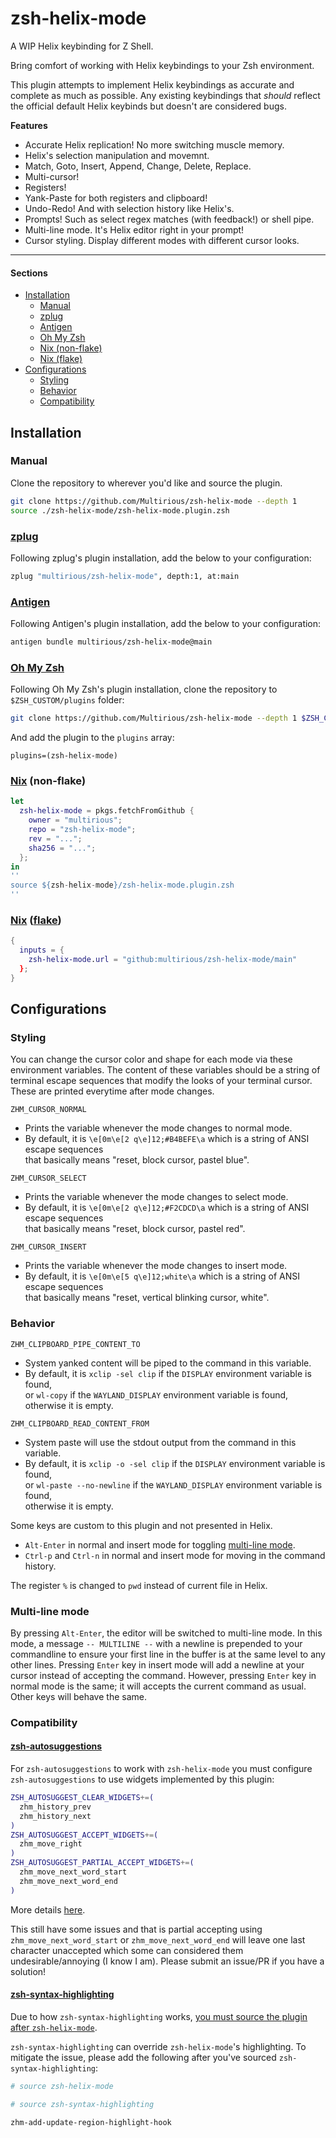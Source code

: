 # zsh-helix-mode
A WIP Helix keybinding for Z Shell.

Bring comfort of working with Helix keybindings to your Zsh environment.

This plugin attempts to implement Helix keybindings as accurate and complete
as much as possible.
Any existing keybindings that *should* reflect the official default Helix keybinds but doesn't are considered bugs.

**Features**
- Accurate Helix replication! No more switching muscle memory.
- Helix's selection manipulation and movemnt.
- Match, Goto, Insert, Append, Change, Delete, Replace.
- Multi-cursor!
- Registers!
- Yank-Paste for both registers and clipboard!
- Undo-Redo! And with selection history like Helix's.
- Prompts! Such as select regex matches (with feedback!) or shell pipe.
- Multi-line mode. It's Helix editor right in your prompt!
- Cursor styling. Display different modes with different cursor looks.

---

#### Sections
- [Installation](#Installation)
  - [Manual](#manual)
  - [zplug](#zplug)
  - [Antigen](#antigen)
  - [Oh My Zsh](#oh-my-zsh)
  - [Nix (non-flake)](#nix-non-flake)
  - [Nix (flake)](#nix-flake)
- [Configurations](#configurations)
  - [Styling](#styling)
  - [Behavior](#behavior)
  - [Compatibility](#compatibility)

## Installation

### Manual

Clone the repository to wherever you'd like and source the plugin.
```sh
git clone https://github.com/Multirious/zsh-helix-mode --depth 1
source ./zsh-helix-mode/zsh-helix-mode.plugin.zsh
```

### [zplug](https://github.com/zplug/zplug)

Following zplug's plugin installation, add the below to your configuration:
```sh
zplug "multirious/zsh-helix-mode", depth:1, at:main
```

### [Antigen](https://github.com/zsh-users/antigen)

Following Antigen's plugin installation, add the below to your configuration:
```sh
antigen bundle multirious/zsh-helix-mode@main
```

### [Oh My Zsh](https://github.com/ohmyzsh)

Following Oh My Zsh's plugin installation, clone the repository to `$ZSH_CUSTOM/plugins` folder:
```sh
git clone https://github.com/Multirious/zsh-helix-mode --depth 1 $ZSH_CUSTOM/plugins/zsh-helix-mode
```
And add the plugin to the `plugins` array:
```
plugins=(zsh-helix-mode)
```

### [Nix](https://nixos.org/) (non-flake)
```nix
let
  zsh-helix-mode = pkgs.fetchFromGithub {
    owner = "multirious";
    repo = "zsh-helix-mode";
    rev = "...";
    sha256 = "...";
  };
in
''
source ${zsh-helix-mode}/zsh-helix-mode.plugin.zsh
''
```

### [Nix](https://nixos.org/) ([flake](https://nix.dev/concepts/flakes.html))
```nix
{
  inputs = {
    zsh-helix-mode.url = "github:multirious/zsh-helix-mode/main"
  };
}
```

## Configurations

### Styling

You can change the cursor color and shape for each mode via these environment variables.
The content of these variables should be a string of terminal escape sequences that modify the looks of your terminal cursor.
These are printed everytime after mode changes.


`ZHM_CURSOR_NORMAL`
- Prints the variable whenever the mode changes to normal mode.
- By default, it is `\e[0m\e[2 q\e]12;#B4BEFE\a` which is a string of ANSI escape sequences<br/>
that basically means "reset, block cursor, pastel blue".

`ZHM_CURSOR_SELECT`
- Prints the variable whenever the mode changes to select mode.
- By default, it is `\e[0m\e[2 q\e]12;#F2CDCD\a` which is a string of ANSI escape sequences<br/>
that basically means "reset, block cursor, pastel red".

`ZHM_CURSOR_INSERT`
- Prints the variable whenever the mode changes to insert mode.
- By default, it is `\e[0m\e[5 q\e]12;white\a` which is a string of ANSI escape sequences<br/>
that basically means "reset, vertical blinking cursor, white".

### Behavior

`ZHM_CLIPBOARD_PIPE_CONTENT_TO`
- System yanked content will be piped to the command in this variable.
- By default, it is `xclip -sel clip` if the `DISPLAY` environment variable is found,<br/>
or `wl-copy` if the `WAYLAND_DISPLAY` environment variable is found,<br/>
otherwise it is empty.


`ZHM_CLIPBOARD_READ_CONTENT_FROM`
- System paste will use the stdout output from the command in this variable.
- By default, it is `xclip -o -sel clip` if the `DISPLAY` environment variable is found,<br/>
or `wl-paste --no-newline` if the `WAYLAND_DISPLAY` environment variable is found,<br/>
otherwise it is empty.

Some keys are custom to this plugin and not presented in Helix.
- `Alt-Enter` in normal and insert mode for toggling [multi-line mode](#multi-line-mode).
- `Ctrl-p` and `Ctrl-n` in normal and insert mode for moving in the command history. 

The register `%` is changed to `pwd` instead of current file in Helix.

### Multi-line mode
By pressing `Alt-Enter`, the editor will be switched to multi-line mode.
In this mode, a message `-- MULTILINE --` with a newline is prepended to your
commandline to ensure your first line in the buffer is at the same level
to any other lines. Pressing `Enter` key in insert mode will add a newline
at your cursor instead of accepting the command. However, pressing `Enter`
key in normal mode is the same; it will accepts the current command as usual.
Other keys will behave the same.

### Compatibility

#### [zsh-autosuggestions](https://github.com/zsh-users/zsh-autosuggestions?tab=readme-ov-file#widget-mapping)
For `zsh-autosuggestions` to work with `zsh-helix-mode` you must configure `zsh-autosuggestions`
to use widgets implemented by this plugin:
```zsh
ZSH_AUTOSUGGEST_CLEAR_WIDGETS+=(
  zhm_history_prev
  zhm_history_next
)
ZSH_AUTOSUGGEST_ACCEPT_WIDGETS+=(
  zhm_move_right
)
ZSH_AUTOSUGGEST_PARTIAL_ACCEPT_WIDGETS+=(
  zhm_move_next_word_start
  zhm_move_next_word_end
)
```
More details [here](https://github.com/zsh-users/zsh-autosuggestions?tab=readme-ov-file#widget-mapping).

This still have some issues and that is partial accepting using `zhm_move_next_word_start` or `zhm_move_next_word_end`
will leave one last character unaccepted which some can considered them undesirable/annoying (I know I am).
Please submit an issue/PR if you have a solution!

#### [zsh-syntax-highlighting](https://github.com/zsh-users/zsh-syntax-highlighting)
Due to how `zsh-syntax-highlighting` works,
[you must source the plugin after `zsh-helix-mode`](https://github.com/zsh-users/zsh-syntax-highlighting?tab=readme-ov-file#why-must-zsh-syntax-highlightingzsh-be-sourced-at-the-end-of-the-zshrc-file).

`zsh-syntax-highlighting` can override `zsh-helix-mode`'s highlighting. To
mitigate the issue, please add the following after you've sourced `zsh-syntax-highlighting`:
```zsh
# source zsh-helix-mode

# source zsh-syntax-highlighting

zhm-add-update-region-highlight-hook
```

